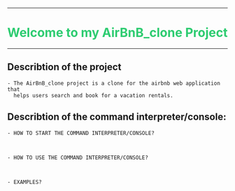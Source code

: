 ----------------------------------

<div align="center">
  <h1 style="color:#2ecc71">Welcome to my AirBnB_clone Project</h1>
</div>

----------------------------------

## Describtion of the project

	- The AirBnB_clone project is a clone for the airbnb web application that
	  helps users search and book for a vacation rentals.


## Describtion of the command interpreter/console:

	- HOW TO START THE COMMAND INTERPRETER/CONSOLE?



	- HOW TO USE THE COMMAND INTERPRETER/CONSOLE?



	- EXAMPLES?
